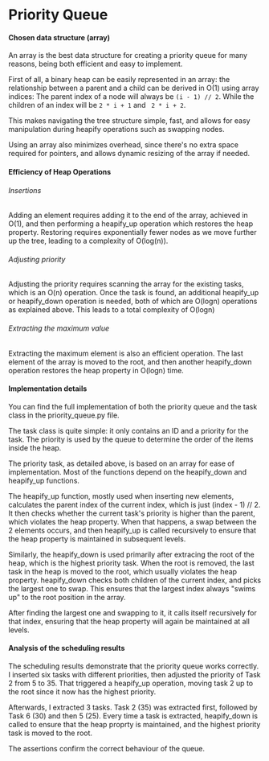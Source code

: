 # Priority Queue

#### Chosen data structure (array)

An array is the best data structure for creating a priority queue for many reasons, being both efficient and easy to implement.

First of all, a binary heap can be easily represented in an array: the relationship between a parent and a child can be derived in O(1) using array indices: The parent index of a node will always be `(i - 1) // 2`. While the children of an index will be `2 * i + 1` and ` 2 * i + 2`.

This makes navigating the tree structure simple, fast, and allows for easy manipulation during heapify operations such as swapping nodes.

Using an array also minimizes overhead, since there's no extra space required for pointers, and allows dynamic resizing of the array if needed.

#### Efficiency of Heap Operations

###### Insertions

Adding an element requires adding it to the end of the array, achieved in O(1), and then performing a heapify_up operation which restores the heap property. Restoring requires exponentially fewer nodes as we move further up the tree, leading to a complexity of O(log(n)).

###### Adjusting priority

Adjusting the priority requires scanning the array for the existing tasks, which is an O(n) operation. Once the task is found, an additional heapify_up or heapify_down operation is needed, both of which are O(logn) operations as explained above. This leads to a total complexity of O(logn)

###### Extracting the maximum value

Extracting the maximum element is also an efficient operation. The last element of the array is moved to the root, and then another heapify_down operation restores the heap property in O(logn) time.

#### Implementation details

You can find the full implementation of both the priority queue and the task class in the priority_queue.py file.

The task class is quite simple: it only contains an ID and a priority for the task. The priority is used by the queue to determine the order of the items inside the heap.

The priority task, as detailed above, is based on an array for ease of implementation. Most of the functions depend on the heapify_down and heapify_up functions.

The heapify_up function, mostly used when inserting new elements, calculates the parent index of the current index, which is just (index - 1) // 2. It then checks whether the current task's priority is higher than the parent, which violates the heap property. When that happens, a swap between the 2 elements occurs, and then heapify_up is called recursively to ensure that the heap property is maintained in subsequent levels.

Similarly, the heapify_down is used primarily after extracing the root of the heap, which is the highest priority task. When the root is removed, the last task in the heap is moved to the root, which usually violates the heap property. heapify_down checks both children of the current index, and picks the largest one to swap. This ensures that the largest index always "swims up" to the root position in the array.

After finding the largest one and swapping to it, it calls itself recursively for that index, ensuring that the heap property will again be maintained at all levels.

#### Analysis of the scheduling results

The scheduling results demonstrate that the priority queue works correctly. I inserted six tasks with different priorities, then adjusted the priority of Task 2 from 5 to 35. That triggered a heapify_up operation, moving task 2 up to the root since it now has the highest priority.

Afterwards, I extracted 3 tasks. Task 2 (35) was extracted first, followed by Task 6 (30) and then 5 (25). Every time a task is extracted, heapify_down is called to ensure that the heap proprty is maintained, and the highest priority task is moved to the root.

The assertions confirm the correct behaviour of the queue.

